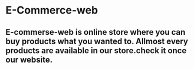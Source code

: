 # E-Commerce-web

## E-commerse-web is online store where you can buy products what you wanted to. Allmost every products are available in our store.check it once our website.